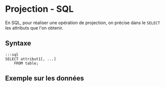 # Projection - SQL

En SQL, pour réaliser une opération de projection, on précise dans le `SELECT` les attributs que l'on obtenir.

## Syntaxe

    :::sql
    SELECT attribut1[, ...]
        FROM table;

## Exemple sur les données